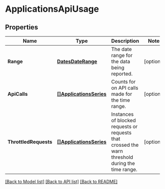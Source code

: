# ApplicationsApiUsage

## Properties
Name | Type | Description | Notes
------------ | ------------- | ------------- | -------------
**Range** | [**DatesDateRange**](Dates.DateRange.md) | The date range for the data being reported. | [optional] 
**ApiCalls** | [**[]ApplicationsSeries**](Applications.Series.md) | Counts for on API calls made for the time range. | [optional] 
**ThrottledRequests** | [**[]ApplicationsSeries**](Applications.Series.md) | Instances of blocked requests or requests that crossed the warn threshold during the time range. | [optional] 

[[Back to Model list]](../README.md#documentation-for-models) [[Back to API list]](../README.md#documentation-for-api-endpoints) [[Back to README]](../README.md)


